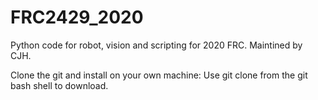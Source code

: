 # FRC2429_2020
Python code for robot, vision and scripting for 2020 FRC.  Maintined by CJH.

Clone the git and install on your own machine:
Use git clone from the git bash shell to download.
